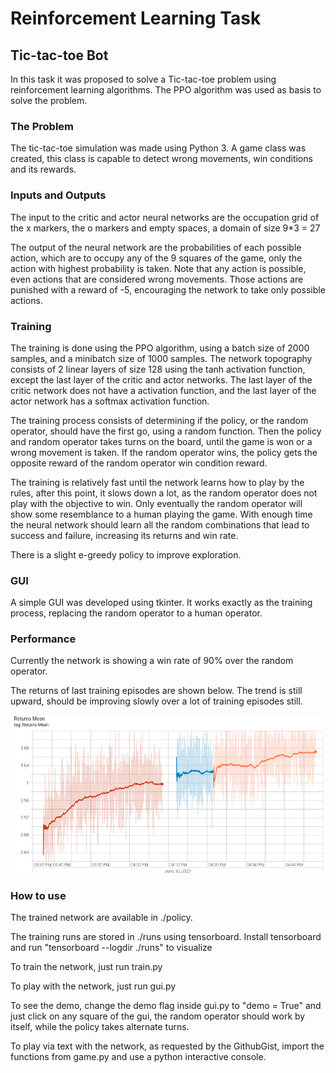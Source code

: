 # Reinforcement Learning Task 
## Tic-tac-toe Bot

In this task it was proposed to solve a Tic-tac-toe problem using reinforcement learning algorithms. 
The PPO algorithm was used as basis to solve the problem.

### The Problem
The tic-tac-toe simulation was made using Python 3. A game class was created, this class is capable to detect wrong movements, win conditions and its rewards. 

### Inputs and Outputs
The input to the critic and actor neural networks are the occupation grid of the x markers, the o markers and empty spaces, a domain of size 9*3 = 27

The output of the neural network are the probabilities of each possible action, which are to occupy any of the 9 squares of the game, only the action with highest probability is taken.
Note that any action is possible, even actions that are considered wrong movements. Those actions are punished with a reward of -5, encouraging the network to take only possible actions.

### Training

The training is done using the PPO algorithm, using a batch size of 2000 samples, and a minibatch size of 1000 samples. The network topography consists of 2 linear layers of size 128 using the tanh activation function, except the last layer of the critic and actor networks. The last layer of the critic network does not have a activation function, and the last layer of the actor network has a softmax activation function.

The training process consists of determining if the policy, or the random operator, should have the first go, using a random function. Then the policy and random operator takes turns on the board, until the game is won or a wrong movement is taken. If the random operator wins, the policy gets the opposite reward of the random operator win condition reward.

The training is relatively fast until the network learns how to play by the rules, after this point, it slows down a lot, as the random operator does not play with the objective to win. Only eventually the random operator will show some resemblance to a human playing the game. With enough time the neural network should learn all the random combinations that lead to success and failure, increasing its returns and win rate. 

There is a slight e-greedy policy to improve exploration. 

### GUI

A simple GUI was developed using tkinter. It works exactly as the training process, replacing the random operator to a human operator.

### Performance

Currently the network is showing a win rate of 90% over the random operator. 

The returns of last training episodes are shown below. The trend is still upward, should be improving slowly over a lot of training episodes still. 

![Returns](returns.png)

### How to use

The trained network are available in ./policy.

The training runs are stored in ./runs using tensorboard. Install tensorboard and run "tensorboard --logdir ./runs" to visualize

To train the network, just run train.py

To play with the network, just run gui.py

To see the demo, change the demo flag inside gui.py to "demo = True" and just click on any square of the gui, the random operator should work by itself, while the policy takes alternate turns.

To play via text with the network, as requested by the GithubGist, import the functions from game.py and use a python interactive console.
